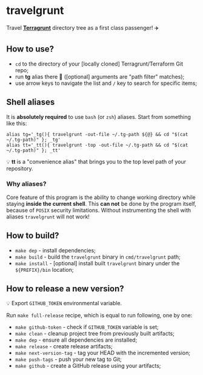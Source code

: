 # travelgrunt

Travel **[Terragrunt](https://terragrunt.gruntwork.io/)** directory tree as a first class passenger! :airplane:

## How to use?

* `cd` to the directory of your [locally cloned] Terragrunt/Terraform Git repo;
* run **tg** alias there :rocket: ([optional] arguments are "path filter" matches);
* use arrow keys to navigate the list and `/` key to search for specific items;

## Shell aliases

It is **absolutely required** to use `bash` (or `zsh`) aliases. Start from something like this:
```
alias tg='_tg(){ travelgrunt -out-file ~/.tg-path ${@} && cd "$(cat ~/.tg-path)" }; _tg'
alias tt='_tt(){ travelgrunt -top -out-file ~/.tg-path && cd "$(cat ~/.tg-path)" }; _tt'
```

:bulb: **tt** is a "convenience alias" that brings you to the top level path of your repository.

### Why aliases?
Core feature of this program is the ability to change working directory while staying **inside the current shell**.
This **can not** be done by the program itself, because of `POSIX` security limitations. Without instrumenting
the shell with aliases `travelgrunt` will not work!

## How to build?

* `make dep` - install dependencies;
* `make build` - build the `travelgrunt` binary in `cmd/travelgrunt` path;
* `make install` - [optional] install built `travelgrunt` binary under the `${PREFIX}/bin` location;

## How to release a new version?

:bulb: Export `GITHUB_TOKEN` environmental variable.

Run `make full-release` recipe, which is equal to run following, one by one:

* `make github-token` - check if `GITHUB_TOKEN` variable is set;
* `make clean` - cleanup project tree from previously built artifacts;
* `make dep` - ensure all dependencies are installed;
* `make release` - create release artifacts;
* `make next-version-tag` - tag your HEAD with the incremented version;
* `make push-tags` - push your new tag to Git;
* `make github` - create a GitHub release using your artifacts;
